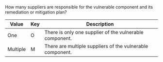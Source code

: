 How many suppliers are responsible for the vulnerable component and its remediation or mitigation plan?

| Value | Key | Description |
| --- | --- | --- |
| One | O | There is only one supplier of the vulnerable component. |
| Multiple | M | There are multiple suppliers of the vulnerable component. |